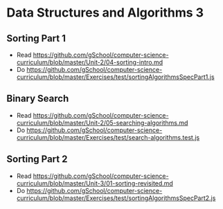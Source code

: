 # Data Structures and Algorithms 3

## Sorting Part 1

- Read https://github.com/gSchool/computer-science-curriculum/blob/master/Unit-2/04-sorting-intro.md
- Do https://github.com/gSchool/computer-science-curriculum/blob/master/Exercises/test/sortingAlgorithmsSpecPart1.js

## Binary Search

- Read https://github.com/gSchool/computer-science-curriculum/blob/master/Unit-2/05-searching-algorithms.md
- Do https://github.com/gSchool/computer-science-curriculum/blob/master/Exercises/test/search-algorithms.test.js

## Sorting Part 2

- Read https://github.com/gSchool/computer-science-curriculum/blob/master/Unit-3/01-sorting-revisited.md
- Do https://github.com/gSchool/computer-science-curriculum/blob/master/Exercises/test/sortingAlgorithmsSpecPart2.js
